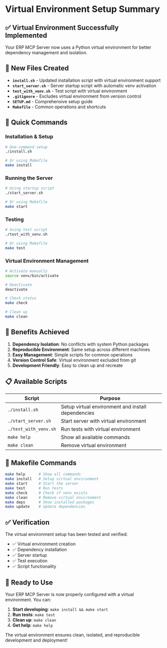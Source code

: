 # Virtual Environment Setup Summary

## ✅ **Virtual Environment Successfully Implemented**

Your ERP MCP Server now uses a Python virtual environment for better dependency management and isolation.

## 📁 **New Files Created**

- **`install.sh`** - Updated installation script with virtual environment support
- **`start_server.sh`** - Server startup script with automatic venv activation
- **`test_with_venv.sh`** - Test script with virtual environment
- **`.gitignore`** - Excludes virtual environment from version control
- **`SETUP.md`** - Comprehensive setup guide
- **`Makefile`** - Common operations and shortcuts

## 🚀 **Quick Commands**

### Installation & Setup
```bash
# One-command setup
./install.sh

# Or using Makefile
make install
```

### Running the Server
```bash
# Using startup script
./start_server.sh

# Or using Makefile
make start
```

### Testing
```bash
# Using test script
./test_with_venv.sh

# Or using Makefile
make test
```

### Virtual Environment Management
```bash
# Activate manually
source venv/bin/activate

# Deactivate
deactivate

# Check status
make check

# Clean up
make clean
```

## 🎯 **Benefits Achieved**

1. **Dependency Isolation**: No conflicts with system Python packages
2. **Reproducible Environment**: Same setup across different machines
3. **Easy Management**: Simple scripts for common operations
4. **Version Control Safe**: Virtual environment excluded from git
5. **Development Friendly**: Easy to clean up and recreate

## 📋 **Available Scripts**

| Script | Purpose |
|--------|---------|
| `./install.sh` | Setup virtual environment and install dependencies |
| `./start_server.sh` | Start server with virtual environment |
| `./test_with_venv.sh` | Run tests with virtual environment |
| `make help` | Show all available commands |
| `make clean` | Remove virtual environment |

## 🔧 **Makefile Commands**

```bash
make help      # Show all commands
make install   # Setup virtual environment
make start     # Start the server
make test      # Run tests
make check     # Check if venv exists
make clean     # Remove virtual environment
make deps      # Show installed packages
make update    # Update dependencies
```

## ✅ **Verification**

The virtual environment setup has been tested and verified:
- ✅ Virtual environment creation
- ✅ Dependency installation
- ✅ Server startup
- ✅ Test execution
- ✅ Script functionality

## 🎉 **Ready to Use**

Your ERP MCP Server is now properly configured with a virtual environment. You can:

1. **Start developing**: `make install && make start`
2. **Run tests**: `make test`
3. **Clean up**: `make clean`
4. **Get help**: `make help`

The virtual environment ensures clean, isolated, and reproducible development and deployment!
